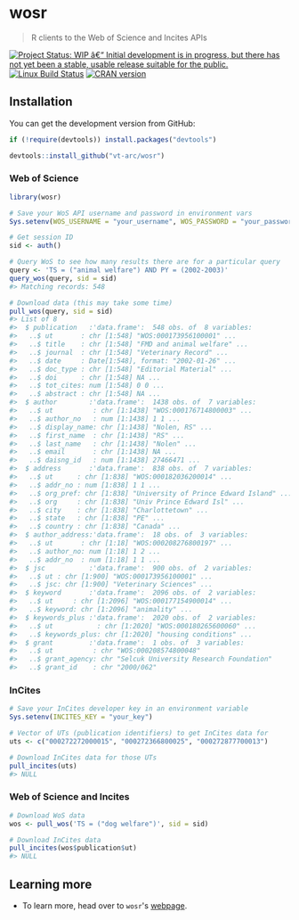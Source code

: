 wosr
================

> R clients to the Web of Science and Incites APIs

[![Project Status: WIP â€“ Initial development is in progress, but there has not yet been a stable, usable release suitable for the public.](http://www.repostatus.org/badges/latest/wip.svg)](http://www.repostatus.org/#wip) [![Linux Build Status](https://travis-ci.org/vt-arc/wosr.svg?branch=master)](https://travis-ci.org/vt-arc/wosr) [![CRAN version](http://www.r-pkg.org/badges/version/wosr)](https://cran.r-project.org/package=wosr)

Installation
------------

You can get the development version from GitHub:

``` r
if (!require(devtools)) install.packages("devtools")

devtools::install_github("vt-arc/wosr")
```

### Web of Science

``` r
library(wosr)

# Save your WoS API username and password in environment vars
Sys.setenv(WOS_USERNAME = "your_username", WOS_PASSWORD = "your_password")

# Get session ID
sid <- auth()
```

``` r
# Query WoS to see how many results there are for a particular query
query <- 'TS = ("animal welfare") AND PY = (2002-2003)'
query_wos(query, sid = sid)
#> Matching records: 548
```

``` r
# Download data (this may take some time)
pull_wos(query, sid = sid)
#> List of 8
#>  $ publication   :'data.frame':  548 obs. of  8 variables:
#>   ..$ ut       : chr [1:548] "WOS:000173956100001" ...
#>   ..$ title    : chr [1:548] "FMD and animal welfare" ...
#>   ..$ journal  : chr [1:548] "Veterinary Record" ...
#>   ..$ date     : Date[1:548], format: "2002-01-26" ...
#>   ..$ doc_type : chr [1:548] "Editorial Material" ...
#>   ..$ doi      : chr [1:548] NA ...
#>   ..$ tot_cites: num [1:548] 0 0 ...
#>   ..$ abstract : chr [1:548] NA ...
#>  $ author        :'data.frame':  1438 obs. of  7 variables:
#>   ..$ ut          : chr [1:1438] "WOS:000176714800003" ...
#>   ..$ author_no   : num [1:1438] 1 1 ...
#>   ..$ display_name: chr [1:1438] "Nolen, RS" ...
#>   ..$ first_name  : chr [1:1438] "RS" ...
#>   ..$ last_name   : chr [1:1438] "Nolen" ...
#>   ..$ email       : chr [1:1438] NA ...
#>   ..$ daisng_id   : num [1:1438] 27466471 ...
#>  $ address       :'data.frame':  838 obs. of  7 variables:
#>   ..$ ut      : chr [1:838] "WOS:000182036200014" ...
#>   ..$ addr_no : num [1:838] 1 1 ...
#>   ..$ org_pref: chr [1:838] "University of Prince Edward Island" ...
#>   ..$ org     : chr [1:838] "Univ Prince Edward Isl" ...
#>   ..$ city    : chr [1:838] "Charlottetown" ...
#>   ..$ state   : chr [1:838] "PE" ...
#>   ..$ country : chr [1:838] "Canada" ...
#>  $ author_address:'data.frame':  18 obs. of  3 variables:
#>   ..$ ut       : chr [1:18] "WOS:000208276800197" ...
#>   ..$ author_no: num [1:18] 1 2 ...
#>   ..$ addr_no  : num [1:18] 1 1 ...
#>  $ jsc           :'data.frame':  900 obs. of  2 variables:
#>   ..$ ut : chr [1:900] "WOS:000173956100001" ...
#>   ..$ jsc: chr [1:900] "Veterinary Sciences" ...
#>  $ keyword       :'data.frame':  2096 obs. of  2 variables:
#>   ..$ ut     : chr [1:2096] "WOS:000177154900014" ...
#>   ..$ keyword: chr [1:2096] "animality" ...
#>  $ keywords_plus :'data.frame':  2020 obs. of  2 variables:
#>   ..$ ut           : chr [1:2020] "WOS:000180265600060" ...
#>   ..$ keywords_plus: chr [1:2020] "housing conditions" ...
#>  $ grant         :'data.frame':  1 obs. of  3 variables:
#>   ..$ ut          : chr "WOS:000208574800048"
#>   ..$ grant_agency: chr "Selcuk University Research Foundation"
#>   ..$ grant_id    : chr "2000/062"
```

### InCites

``` r
# Save your InCites developer key in an environment variable
Sys.setenv(INCITES_KEY = "your_key")
```

``` r
# Vector of UTs (publication identifiers) to get InCites data for
uts <- c("000272272000015", "000272366800025", "000272877700013")

# Download InCites data for those UTs
pull_incites(uts)
#> NULL
```

### Web of Science and Incites

``` r
# Download WoS data
wos <- pull_wos('TS = ("dog welfare")', sid = sid)

# Download InCites data
pull_incites(wos$publication$ut)
#> NULL
```

Learning more
-------------

-   To learn more, head over to `wosr`'s [webpage](https://vt-arc.github.io/wosr/index.html).
